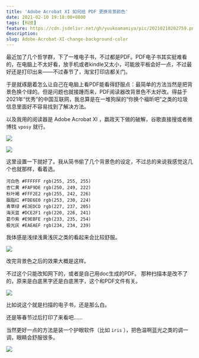 ```yaml
---
title: 'Adobe Acrobat XI 如何给 PDF 更换背景颜色'
date: 2021-02-10 19:18:00+0800
tags: [科技]
feature: https://cdn.jsdelivr.net/gh/yuukoamamiya/pic/20210210202759.png
description: 
slug: Adobe-Acrobat-XI-change-background-color 
---
```


最近加了几个哲学群，下了一堆电子书，不过都是PDF。PDF电子书其实挺难看的，在电脑上不太好看，放手机或者kindle又太小，可能放平板会好一点，不过最好还是打印出来——不过春节了，淘宝打印店都关门。

于是就琢磨着怎么让自己在电脑上看PDF能看得舒服点：最简单的方法当然是把背景色换个绿的。但是问题也就接踵而来，PDF阅读器改背景色不太好改。得益于2021年“优秀”的中国互联网，我总算是在一堆狗屎的“你换个福昕吧”之类的垃圾信息里面好不容易找到了解决方法。

以及我用的阅读器是 Adobe Acrobat XI ，嬴政天下做的破解，谷歌直接搜或者微博找 `vposy` 就行。

![](https://cdn.jsdelivr.net/gh/yuukoamamiya/pic/20210210193445.png)

![](https://cdn.jsdelivr.net/gh/yuukoamamiya/pic/20210210193451.png)

这里设置一下就好了。我从简书偷了几个背景色的设定，不过总的来说我感觉这几个也就那样，看着选。

```
河白色 #FFFFFF rgb(255, 255, 255)  
杏仁黄 #FAF9DE rgb(250, 249, 222)
秋叶褐 #FFF2E2 rgb(255, 242, 226)
胭脂红 #FDE6E0 rgb(253, 230, 224)
青草绿 #E3EDCD rgb(227, 237, 205)
海天蓝 #DCE2F1 rgb(220, 226, 241)
葛巾紫 #E9EBFE rgb(233, 235, 254)
极光灰 #EAEAEF rgb(234, 234, 239)
```

我体感是浅绿浅黄浅灰之类的看起来会比较舒服。

![](https://cdn.jsdelivr.net/gh/yuukoamamiya/pic/20210210200458.png)

改完背景色之后的效果大概是这样。

不过这个只能改知网下的，或者是自己用doc生成的PDF。 那种扫描本是改不了的，原来是白底黑字还是白底黑字，这个和PDF文件有关。

![](https://cdn.jsdelivr.net/gh/yuukoamamiya/pic/20210210200843.png)

比如说这个就是扫描的电子书，还是那么白。

还是等春节过后打印了来看吧……

当然更好一点的方法是装一个护眼软件（比如 `iris` ），把色温啊蓝光之类的调一调，眼睛会舒服很多。

![](https://cdn.jsdelivr.net/gh/yuukoamamiya/pic/20210210201101.png)